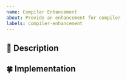 ```yaml
---
name: Compiler Enhancement
about: Provide an enhancement for compiler
labels: compiler-enhancement
---
```


<!--
Hello! Thank you for this issue! 🔥
Please fill the information blanks below
-->

## 👀 Description
<!--
Detailed description about your idea.
You can include code examples, links to other implementations and additional info
-->

## 🍀 Implementation
<!--
Describe how to implement this idea/enhancement
-->
